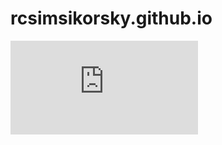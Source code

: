 # rcsimsikorsky.github.io

![Rescue](https://github.com/rcsimsikorsky/rcsimsikorsky.github.io/edit/master/README.md)

